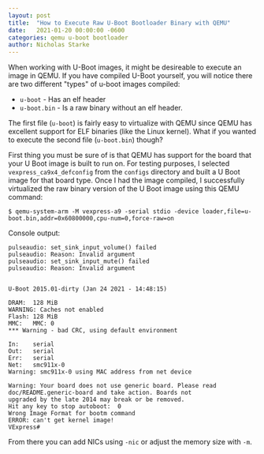 ```yaml
---
layout: post
title:  "How to Execute Raw U-Boot Bootloader Binary with QEMU"
date:   2021-01-20 00:00:00 -0600
categories: qemu u-boot bootloader
author: Nicholas Starke
---
```


When working with U-Boot images, it might be desireable to execute an image in QEMU.  If you have compiled U-Boot yourself, you will notice there are two different "types" of u-boot images compiled:

* `u-boot` - Has an elf header
* `u-boot.bin` - Is a raw binary without an elf header.

The first file (`u-boot`) is fairly easy to virtualize with QEMU since QEMU has excellent support for ELF binaries (like the Linux kernel). What if you wanted to execute the second file (`u-boot.bin`) though?

First thing you must be sure of is that QEMU has support for the board that your U Boot image is built to run on.  For testing purposes, I selected `vexpress_ca9x4_defconfig` from the `configs` directory and built a U Boot image for that board type. Once I had the image compiled, I successfully virtualized the raw binary version of the U Boot image using this QEMU command:

```
$ qemu-system-arm -M vexpress-a9 -serial stdio -device loader,file=u-boot.bin,addr=0x60800000,cpu-num=0,force-raw=on
```

Console output:

```
pulseaudio: set_sink_input_volume() failed
pulseaudio: Reason: Invalid argument
pulseaudio: set_sink_input_mute() failed
pulseaudio: Reason: Invalid argument


U-Boot 2015.01-dirty (Jan 24 2021 - 14:48:15)

DRAM:  128 MiB
WARNING: Caches not enabled
Flash: 128 MiB
MMC:   MMC: 0
*** Warning - bad CRC, using default environment

In:    serial
Out:   serial
Err:   serial
Net:   smc911x-0
Warning: smc911x-0 using MAC address from net device

Warning: Your board does not use generic board. Please read
doc/README.generic-board and take action. Boards not
upgraded by the late 2014 may break or be removed.
Hit any key to stop autoboot:  0 
Wrong Image Format for bootm command
ERROR: can't get kernel image!
VExpress# 
```

From there you can add NICs using `-nic` or adjust the memory size with `-m`.